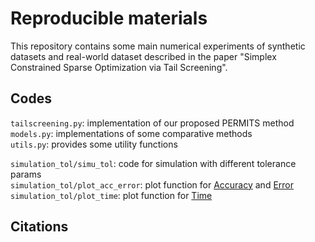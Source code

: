 # Reproducible materials

This repository contains some main numerical experiments of synthetic datasets and real-world dataset described in the paper "Simplex Constrained Sparse Optimization via Tail Screening".

## Codes
``tailscreening.py``: implementation of our proposed PERMITS method 
``models.py``: implementations of some comparative methods  
``utils.py``: provides some utility functions 

``simulation_tol/simu_tol``: code for simulation with different tolerance params  
``simulation_tol/plot_acc_error``: plot function for [Accuracy](figures/tol_accuracy.pdf) and [Error](figures/tol_error.pdf)  
``simulation_tol/plot_time``: plot function for [Time](figures/tol_time_dimension.pdf)

## Citations